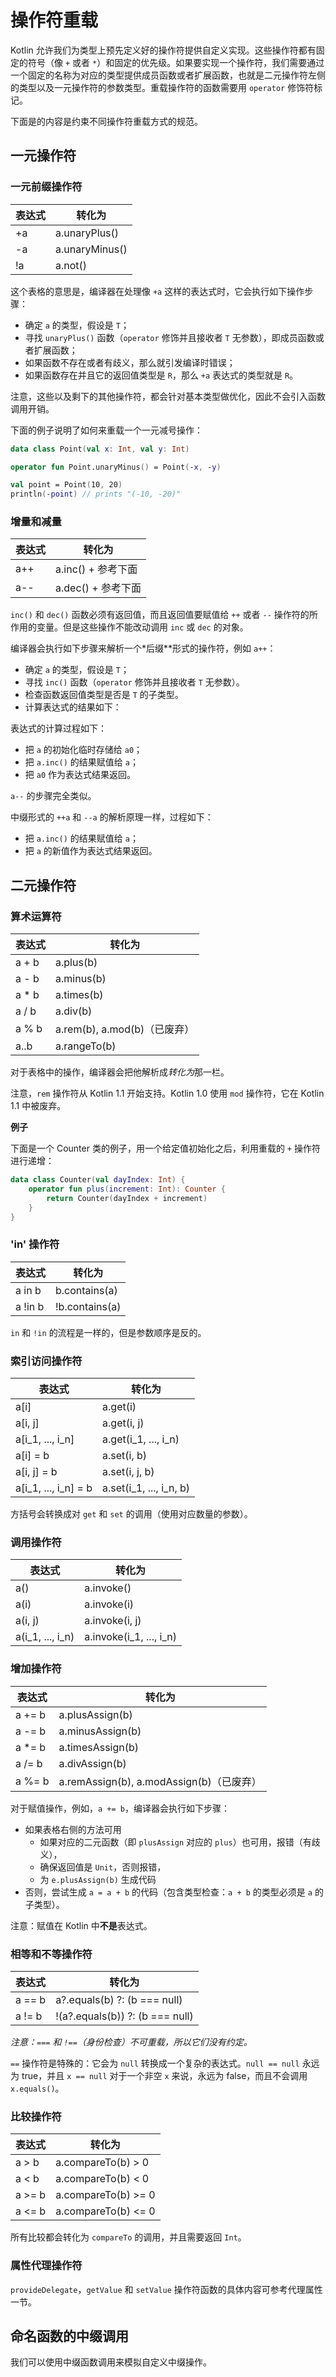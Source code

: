 # 操作符重载
Kotlin 允许我们为类型上预先定义好的操作符提供自定义实现。这些操作符都有固定的符号（像 `+` 或者 `*`）和固定的优先级。如果要实现一个操作符，我们需要通过一个固定的名称为对应的类型提供成员函数或者扩展函数，也就是二元操作符左侧的类型以及一元操作符的参数类型。重载操作符的函数需要用 `operator` 修饰符标记。

下面是的内容是约束不同操作符重载方式的规范。

## 一元操作符

### 一元前缀操作符

表达式 | 转化为
--- | ---
+a | a.unaryPlus()
-a | a.unaryMinus()
!a | a.not()

这个表格的意思是，编译器在处理像 `+a` 这样的表达式时，它会执行如下操作步骤：

* 确定 `a` 的类型，假设是 `T`；
* 寻找 `unaryPlus()` 函数（`operator` 修饰并且接收者 `T` 无参数），即成员函数或者扩展函数；
* 如果函数不存在或者有歧义，那么就引发编译时错误；
* 如果函数存在并且它的返回值类型是 `R`，那么 `+a` 表达式的类型就是 `R`。

注意，这些以及剩下的其他操作符，都会针对基本类型做优化，因此不会引入函数调用开销。

下面的例子说明了如何来重载一个一元减号操作：

```kotlin
data class Point(val x: Int, val y: Int)

operator fun Point.unaryMinus() = Point(-x, -y)

val point = Point(10, 20)
println(-point) // prints "(-10, -20)"
```

### 增量和减量

表达式 | 转化为
--- | ---
a++ | a.inc() + 参考下面
a-- | a.dec() + 参考下面

`inc()` 和 `dec()` 函数必须有返回值，而且返回值要赋值给 `++` 或者 `--` 操作符的所作用的变量。但是这些操作不能改动调用 `inc` 或 `dec` 的对象。

编译器会执行如下步骤来解析一个*后缀**形式的操作符，例如 `a++`：

* 确定 `a` 的类型，假设是 `T`；
* 寻找 `inc()` 函数（`operator` 修饰并且接收者 `T` 无参数）。
* 检查函数返回值类型是否是 `T` 的子类型。
* 计算表达式的结果如下：

表达式的计算过程如下：

* 把 `a` 的初始化临时存储给 `a0`；
* 把 `a.inc()` 的结果赋值给 `a`；
* 把 `a0` 作为表达式结果返回。

`a--` 的步骤完全类似。

中缀形式的 `++a` 和 `--a` 的解析原理一样，过程如下：

* 把 `a.inc()` 的结果赋值给 `a`；
* 把 `a` 的新值作为表达式结果返回。

## 二元操作符
### 算术运算符

表达式 | 转化为
--- | ---
a + b | a.plus(b)
a - b | a.minus(b)
a * b | a.times(b)
a / b | a.div(b)
a % b | a.rem(b), a.mod(b)（已废弃）
a..b | a.rangeTo(b)

对于表格中的操作，编译器会把他解析成*转化为*那一栏。

注意，`rem` 操作符从 Kotlin 1.1 开始支持。Kotlin 1.0 使用 `mod` 操作符，它在 Kotlin 1.1 中被废弃。

**例子**

下面是一个 Counter 类的例子，用一个给定值初始化之后，利用重载的 `+` 操作符进行递增：

```kotlin
data class Counter(val dayIndex: Int) {
    operator fun plus(increment: Int): Counter {
        return Counter(dayIndex + increment)
    }
}
```

### 'in' 操作符

表达式 | 转化为
--- | ---
a in b | b.contains(a)
a !in b | !b.contains(a)

`in` 和 `!in` 的流程是一样的，但是参数顺序是反的。

### 索引访问操作符

表达式 | 转化为
--- | ---
a[i] | a.get(i)
a[i, j] | a.get(i, j)
a[i_1, ..., i_n] | a.get(i_1, ..., i_n)
a[i] = b | a.set(i, b)
a[i, j] = b | a.set(i, j, b)
a[i_1, ..., i_n] = b | a.set(i_1, ..., i_n, b)

方括号会转换成对 `get` 和 `set` 的调用（使用对应数量的参数）。

### 调用操作符
表达式 | 转化为
--- | ---
a() | a.invoke()
a(i) | a.invoke(i)
a(i, j) | a.invoke(i, j)
a(i_1, ..., i_n) | a.invoke(i_1, ..., i_n)


### 增加操作符
表达式 | 转化为
--- | ---
a += b | a.plusAssign(b)
a -= b | a.minusAssign(b)
a *= b | a.timesAssign(b)
a /= b | a.divAssign(b)
a %= b | a.remAssign(b), a.modAssign(b)（已废弃）

对于赋值操作，例如，`a += b`，编译器会执行如下步骤：

* 如果表格右侧的方法可用
    * 如果对应的二元函数（即 `plusAssign` 对应的 `plus`）也可用，报错（有歧义），
    * 确保返回值是 `Unit`，否则报错，
    * 为 `e.plusAssign(b)` 生成代码
* 否则，尝试生成 `a = a + b` 的代码（包含类型检查：`a + b` 的类型必须是 `a` 的子类型）。

注意：赋值在 Kotlin 中**不是**表达式。

### 相等和不等操作符
表达式 | 转化为
--- | ---
a == b | a?.equals(b) ?: (b === null)
a != b | !(a?.equals(b)) ?: (b === null)

*注意：`===` 和 `!==`（身份检查）不可重载，所以它们没有约定。*

`==` 操作符是特殊的：它会为 `null` 转换成一个复杂的表达式。`null == null` 永远为 true，并且 `x == null` 对于一个非空 `x` 来说，永远为 false，而且不会调用 `x.equals()`。

### 比较操作符

表达式 | 转化为
--- | ---
a > b | a.compareTo(b) > 0
a < b | a.compareTo(b) < 0
a >= b | a.compareTo(b) >= 0
a <= b | a.compareTo(b) <= 0

所有比较都会转化为 `compareTo` 的调用，并且需要返回 `Int`。

### 属性代理操作符
`provideDelegate`，`getValue` 和 `setValue` 操作符函数的具体内容可参考代理属性一节。

## 命名函数的中缀调用
我们可以使用中缀函数调用来模拟自定义中缀操作。
